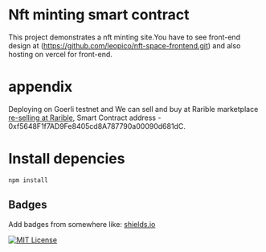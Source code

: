 # Nft minting smart contract

This project demonstrates a nft minting site.You have to see front-end design at (https://github.com/leopico/nft-space-frontend.git) and also hosting on vercel for front-end.

# appendix

Deploying on Goerli testnet and We can sell and buy at Rarible marketplace [re-selling at Rarible](https://testnet.rarible.com/dragonfire_nft), Smart Contract address - 0xf5648F1f7AD9Fe8405cd8A787790a00090d681dC.

# Install depencies

```shell
npm install
```

## Badges

Add badges from somewhere like: [shields.io](https://shields.io/)

[![MIT License](https://img.shields.io/badge/License-MIT-green.svg)](https://choosealicense.com/licenses/mit/)
